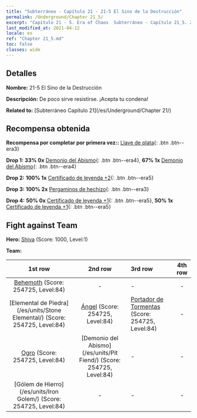 ```yaml
---
title: "Subterráneo - Capítulo 21 - 21-5 El Sino de la Destrucción"
permalink: /Underground/Chapter 21_5/
excerpt: "Capítulo 21 - 5. Era of Chaos  Subterráneo - Capítulo 21_5. 21-5 El Sino de la Destrucción"
last_modified_at: 2021-04-12
locale: es
ref: "Chapter 21_5.md"
toc: false
classes: wide
---
```


## Detalles

 **Nombre:** 21-5 El Sino de la Destrucción

 **Descripción:** De poco sirve resistirse. ¡Acepta tu condena!

 **Related to:** [Subterráneo Capítulo 21](/es/Underground/Chapter 21/)

## Recompensa obtenida

 **Recompensa por completar por primera vez::** [Llave de plata](/es/Items/con_693/){: .btn .btn--era3}

 **Drop 1:** **33% 0x** [Demonio del Abismo](/es/Items/unt_230/){: .btn .btn--era4}, **67% 1x** [Demonio del Abismo](/es/Items/unt_230/){: .btn .btn--era4}

 **Drop 2:** **100% 1x** [Certificado de leyenda +2](/es/Items/mat_81/){: .btn .btn--era5}

 **Drop 3:** **100% 2x** [Pergaminos de hechizo](/es/Items/con_694/){: .btn .btn--era3}

 **Drop 4:** **50% 0x** [Certificado de leyenda +1](/es/Items/mat_74/){: .btn .btn--era5}, **50% 1x** [Certificado de leyenda +1](/es/Items/mat_74/){: .btn .btn--era5}


## Fight against Team
 **Hero:** [Shiva](/es/heroes/Shiva/) (Score: 1000, Level:1)

 **Team:**


  | 1st row | 2nd row | 3rd row | 4th row |
  |:----:|:----:|:----|:----:|
  | [Behemoth](/es/units/Behemoth/) (Score: 254725, Level:84)  | - | - | - |
  | [Elemental de Piedra](/es/units/Stone Elemental/) (Score: 254725, Level:84)  | [Ángel](/es/units/Angel/) (Score: 254725, Level:84)  | [Portador de Tormentas](/es/units/Stormbringer/) (Score: 254725, Level:84)  | - |
  | [Ogro](/es/units/Ogre/) (Score: 254725, Level:84)  | [Demonio del Abismo](/es/units/Pit Fiend/) (Score: 254725, Level:84)  | - | - |
  | [Gólem de Hierro](/es/units/Iron Golem/) (Score: 254725, Level:84)  | - | - | - |


